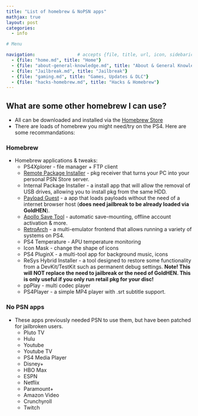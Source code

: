```yaml
---
title: "List of homebrew & NoPSN apps"
mathjax: true
layout: post
categories:
  - info

# Menu

navigation:                # accepts {file, title, url, icon, sidebaricon}
  - {file: "home.md", title: "Home"}
  - {file: "about-general-knowledge.md", title: "About & General Knowledge"}
  - {file: "Jailbreak.md", title: "Jailbreak"}
  - {file: "gaming.md", title: "Games, Updates & DLC"}
  - {file: "hacks-homebrew.md", title: "Hacks & Homebrew"}
---
```


## What are some other homebrew I can use?

* All can be downloaded and installed via the [Homebrew Store](hb-store.md)
* There are loads of homebrew you might need/try on the PS4. Here are some recommandations:

### Homebrew

* Homebrew applications & tweaks:
    * PS4Xplorer - file manager + FTP client
    * [Remote Package Installer](remote-package-installer.md) - pkg receiver that turns your PC into your personal PSN Store server.
    * Internal Package Installer - a install app that will allow the removal of USB drives, allowing you to install pkg from the same HDD.
    * [Payload Guest](payload-guest.md) - a app that loads payloads without the need of a internet browser host (**does need jailbreak to be already loaded via GoldHEN**).
    * [Apollo Save Tool](apollo-save-tool.md) - automatic save-mounting, offline account activation & more.
    * [RetroArch](emulators.md) - a multi-emulator frontend that allows running a variety of systems on PS4.
    * PS4 Temperature - APU temperature monitoring
    * Icon Mask - change the shape of icons
    * PS4 PluginX - a multi-tool app for background music, icons
    * ReSys Hybrid Installer - a tool designed to restore some functionality from a DevKit/TestKit such as permanent debug settings. **Note! This will NOT replace the need to jailbreak or the need of GoldHEN. This is only useful if you only run retail pkg for your disc!**
    * ppPlay - multi codec player
    * PS4Player - a simple MP4 player with .srt subtitle support.
  
### No PSN apps
 
 * These apps previously needed PSN to use them, but have been patched for jailbroken users.
    * Pluto TV
    * Hulu
    * Youtube
    * Youtube TV
    * PS4 Media Player
    * Disney+
    * HBO Max
    * ESPN
    * Netflix
    * Paramount+
    * Amazon Video
    * Crunchyroll
    * Twitch
